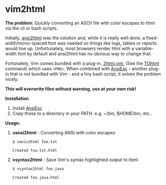 # vim2html #

**The problem:** Quickly converting an ASCII file with color escapes to html via the cli or bash scripts.

Initially, [ansi2html](https://pypi.org/project/ansi2html/) was the solution and, while it is really well done, a fixed-width/mono-spaced font was needed so things like logs, tables or reports would line up. Unfortunately, most browsers render html with a variable-width font by default and ansi2html has no obvious way to change that.

Fortunately, Vim comes bundled with a  plug-in, [2html.vim](https://github.com/vim/vim/blob/master/runtime/syntax/2html.vim), (See the [TOhtml](http://vimdoc.sourceforge.net/htmldoc/syntax.html#:TOhtml) command) which uses `<PRE>`. When combined with [AnsiEsc](https://www.vim.org/scripts/script.php?script_id=302) - another plug-in that is not bundled with Vim - and a tiny bash script, it solves the problem nicely.

**This will overwrite files without warning, use at your own risk!**

**Installation**

1. Install [AnsiEsc](https://www.vim.org/scripts/script.php?script_id=302)
2. Copy these to a directory in your PATH. e.g. ~/bin, $HOME/bin, etc..

**Usage:**

1. **vansi2html** - Converting ANSI with color escapes:
    ```
    $ vanis2html foo.txt
    
    Created foo.txt.html
    ```


2. **vsyntax2html** - Save Vim's syntax highlighted output to html:
    ```
    $ vsyntax2html foo.java
    
    Created foo.java.html
    ```
